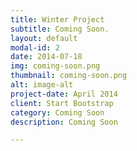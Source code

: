 ```yaml
---
title: Winter Project
subtitle: Coming Soon.
layout: default
modal-id: 2
date: 2014-07-18
img: coming-soon.png
thumbnail: coming-soon.png
alt: image-alt
project-date: April 2014
client: Start Bootstrap
category: Coming Soon
description: Coming Soon

---
```

